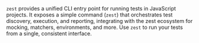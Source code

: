 `zest` provides a unified CLI entry point for running tests in JavaScript projects. It exposes a simple command (`zest`) that orchestrates test discovery, execution, and reporting, integrating with the zest ecosystem for mocking, matchers, environments, and more. Use `zest` to run your tests from a single, consistent interface.
